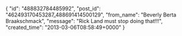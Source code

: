 {
   "id": "488832784485992",
   "post_id": "462493170453287_488691414500129",
   "from_name": "Beverly Berta Braakschmack",
   "message": "Rick Land must stop doing that!!!",
   "created_time": "2013-03-06T08:58:49+0000"
 }
